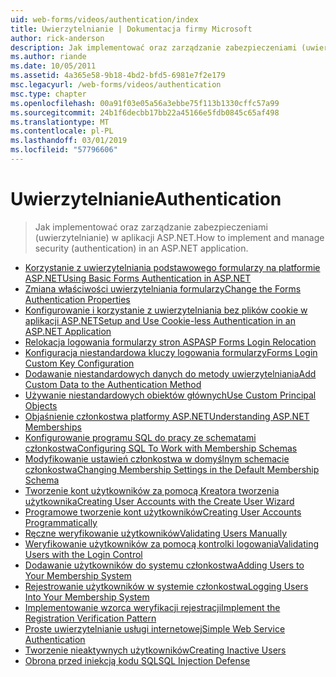 ```yaml
---
uid: web-forms/videos/authentication/index
title: Uwierzytelnianie | Dokumentacja firmy Microsoft
author: rick-anderson
description: Jak implementować oraz zarządzanie zabezpieczeniami (uwierzytelnianie) w aplikacji ASP.NET.
ms.author: riande
ms.date: 10/05/2011
ms.assetid: 4a365e58-9b18-4bd2-bfd5-6981e7f2e179
msc.legacyurl: /web-forms/videos/authentication
msc.type: chapter
ms.openlocfilehash: 00a91f03e05a56a3ebbe75f113b1330cffc57a99
ms.sourcegitcommit: 24b1f6decbb17bb22a45166e5fdb0845c65af498
ms.translationtype: MT
ms.contentlocale: pl-PL
ms.lasthandoff: 03/01/2019
ms.locfileid: "57796606"
---
```

<a name="authentication"></a><span data-ttu-id="be5bc-103">Uwierzytelnianie</span><span class="sxs-lookup"><span data-stu-id="be5bc-103">Authentication</span></span>
====================
> <span data-ttu-id="be5bc-104">Jak implementować oraz zarządzanie zabezpieczeniami (uwierzytelnianie) w aplikacji ASP.NET.</span><span class="sxs-lookup"><span data-stu-id="be5bc-104">How to implement and manage security (authentication) in an ASP.NET application.</span></span>


- [<span data-ttu-id="be5bc-105">Korzystanie z uwierzytelniania podstawowego formularzy na platformie ASP.NET</span><span class="sxs-lookup"><span data-stu-id="be5bc-105">Using Basic Forms Authentication in ASP.NET</span></span>](using-basic-forms-authentication-in-aspnet.md)
- [<span data-ttu-id="be5bc-106">Zmiana właściwości uwierzytelniania formularzy</span><span class="sxs-lookup"><span data-stu-id="be5bc-106">Change the Forms Authentication Properties</span></span>](how-to-change-the-forms-authentication-properties.md)
- [<span data-ttu-id="be5bc-107">Konfigurowanie i korzystanie z uwierzytelniania bez plików cookie w aplikacji ASP.NET</span><span class="sxs-lookup"><span data-stu-id="be5bc-107">Setup and Use Cookie-less Authentication in an ASP.NET Application</span></span>](how-to-setup-and-use-cookie-less-authentication-in-an-aspnet-application.md)
- [<span data-ttu-id="be5bc-108">Relokacja logowania formularzy stron ASP</span><span class="sxs-lookup"><span data-stu-id="be5bc-108">ASP Forms Login Relocation</span></span>](asp-forms-login-relocation.md)
- [<span data-ttu-id="be5bc-109">Konfiguracja niestandardowa kluczy logowania formularzy</span><span class="sxs-lookup"><span data-stu-id="be5bc-109">Forms Login Custom Key Configuration</span></span>](forms-login-custom-key-configuration.md)
- [<span data-ttu-id="be5bc-110">Dodawanie niestandardowych danych do metody uwierzytelniania</span><span class="sxs-lookup"><span data-stu-id="be5bc-110">Add Custom Data to the Authentication Method</span></span>](add-custom-data-to-the-authentication-method.md)
- [<span data-ttu-id="be5bc-111">Używanie niestandardowych obiektów głównych</span><span class="sxs-lookup"><span data-stu-id="be5bc-111">Use Custom Principal Objects</span></span>](use-custom-principal-objects.md)
- [<span data-ttu-id="be5bc-112">Objaśnienie członkostwa platformy ASP.NET</span><span class="sxs-lookup"><span data-stu-id="be5bc-112">Understanding ASP.NET Memberships</span></span>](understanding-aspnet-memberships.md)
- [<span data-ttu-id="be5bc-113">Konfigurowanie programu SQL do pracy ze schematami członkostwa</span><span class="sxs-lookup"><span data-stu-id="be5bc-113">Configuring SQL To Work with Membership Schemas</span></span>](configuring-sql-to-work-with-membership-schemas.md)
- [<span data-ttu-id="be5bc-114">Modyfikowanie ustawień członkostwa w domyślnym schemacie członkostwa</span><span class="sxs-lookup"><span data-stu-id="be5bc-114">Changing Membership Settings in the Default Membership Schema</span></span>](changing-membership-settings-in-the-default-membership-schema.md)
- [<span data-ttu-id="be5bc-115">Tworzenie kont użytkowników za pomocą Kreatora tworzenia użytkownika</span><span class="sxs-lookup"><span data-stu-id="be5bc-115">Creating User Accounts with the Create User Wizard</span></span>](creating-user-accounts-with-the-create-user-wizard.md)
- [<span data-ttu-id="be5bc-116">Programowe tworzenie kont użytkowników</span><span class="sxs-lookup"><span data-stu-id="be5bc-116">Creating User Accounts Programmatically</span></span>](creating-user-accounts-programmatically.md)
- [<span data-ttu-id="be5bc-117">Ręczne weryfikowanie użytkowników</span><span class="sxs-lookup"><span data-stu-id="be5bc-117">Validating Users Manually</span></span>](validating-users-manually.md)
- [<span data-ttu-id="be5bc-118">Weryfikowanie użytkowników za pomocą kontrolki logowania</span><span class="sxs-lookup"><span data-stu-id="be5bc-118">Validating Users with the Login Control</span></span>](validating-users-with-the-login-control.md)
- [<span data-ttu-id="be5bc-119">Dodawanie użytkowników do systemu członkostwa</span><span class="sxs-lookup"><span data-stu-id="be5bc-119">Adding Users to Your Membership System</span></span>](adding-users-to-your-membership-system.md)
- [<span data-ttu-id="be5bc-120">Rejestrowanie użytkowników w systemie członkostwa</span><span class="sxs-lookup"><span data-stu-id="be5bc-120">Logging Users Into Your Membership System</span></span>](logging-users-into-your-membership-system.md)
- [<span data-ttu-id="be5bc-121">Implementowanie wzorca weryfikacji rejestracji</span><span class="sxs-lookup"><span data-stu-id="be5bc-121">Implement the Registration Verification Pattern</span></span>](implement-the-registration-verification-pattern.md)
- [<span data-ttu-id="be5bc-122">Proste uwierzytelnianie usługi internetowej</span><span class="sxs-lookup"><span data-stu-id="be5bc-122">Simple Web Service Authentication</span></span>](simple-web-service-authentication.md)
- [<span data-ttu-id="be5bc-123">Tworzenie nieaktywnych użytkowników</span><span class="sxs-lookup"><span data-stu-id="be5bc-123">Creating Inactive Users</span></span>](creating-inactive-users.md)
- [<span data-ttu-id="be5bc-124">Obrona przed iniekcją kodu SQL</span><span class="sxs-lookup"><span data-stu-id="be5bc-124">SQL Injection Defense</span></span>](sql-injection-defense.md)
